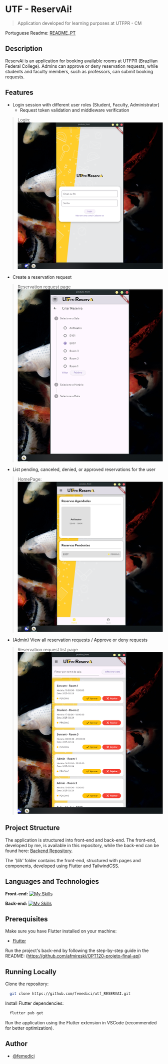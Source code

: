 # UTF - ReservAi!
> Application developed for learning purposes at UTFPR - CM

Portuguese Readme:
[README_PT](README_PT.md)

## Description
ReservAi is an application for booking available rooms at UTFPR (Brazilian Federal College). Admins can approve or deny reservation requests, while students and faculty members, such as professors, can submit booking requests.



## Features

- Login session with different user roles (Student, Faculty, Administrator)
  - Request token validation and middleware verification
> Login:
![Databrick project with Snowflake](images/login.png)

- Create a reservation request
> Reservation request page
![Databrick project with Snowflake](images/booking.png)

- List pending, canceled, denied, or approved reservations for the user
> HomePage:
![Databrick project with Snowflake](images/home.png)

- (Admin) View all reservation requests / Approve or deny requests
> Reservation request list page
![Databrick project with Snowflake](images/adm.png)

## Project Structure
The application is structured into front-end and back-end. The front-end, developed by me, is available in this repository, while the back-end can be found here: [Backend Repository](https://github.com/afmireski/OPT120-projeto-final-api).

The *'\lib'* folder contains the front-end, structured with pages and components, developed using Flutter and TailwindCSS.

## Languages and Technologies
**Front-end:**
[![My Skills](https://skillicons.dev/icons?i=flutter,js,tailwind)](https://skillicons.dev)

**Back-end:**
[![My Skills](https://skillicons.dev/icons?i=nodejs,docker)](https://skillicons.dev)

## Prerequisites
Make sure you have Flutter installed on your machine:
- [Flutter](https://docs.flutter.dev/get-started/install)

Run the project's back-end by following the step-by-step guide in the README: (https://github.com/afmireski/OPT120-projeto-final-api)

## Running Locally
Clone the repository:

```bash
  git clone https://github.com/femedici/utf_RESERVAI.git
```

Install Flutter dependencies:

```bash
  flutter pub get
```

Run the application using the Flutter extension in VSCode (recommended for better optimization).

## Author

- [@femedici](https://github.com/femedici)

